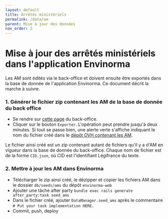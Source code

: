 ```yaml
---
layout: default
title: Arrêtés ministériels
permalink: /data/am
parent: Mise à jour des données
nav_order: 3
---
```


# Mise à jour des arrêtés ministériels dans l'application Envinorma

Les AM sont édités via le back-office et doivent ensuite être exportés dans la base de donnée de l'application Envinorma. Ce document décrit la marche à suivre.

### 1. Générer le fichier zip contenant les AM de la base de donnée du back office

- Se rendre sur [cette page](https://envinorma-back-office.herokuapp.com/upload_ams) du back-office.
- Cliquer sur le bouton `Exporter`. L'opération peut prendre jusqu'à deux minutes. Si tout se passe bien, une alerte verte s'affiche indiquant le nom du fichier créé dans le [dépôt OVH contenant les AM](https://storage.sbg.cloud.ovh.net/v1/AUTH_3287ea227a904f04ad4e8bceb0776108/am).

Le fichier ainsi créé est un zip contenant autant de fichiers qu'il y a d'AM en vigueur dans la base de donnée du back-office. Chaque nom de fichier est de la forme `CID.json`, où CID est l'identifiant Légifrance du texte.

### 2. Mettre à jour les AM dans Envinorma

- Télécharger le zip ainsi créé, le dézipper et copier les fichiers AM dans le dossier `db/seeds/ams` du dépôt `envinorma-web`
- Ajouter une tâche after party `bundle exec rails generate after_party:task seed_ams`
- Dans le fichier créé, ajouter `DataManager.seed_ams` après le commentaire `# Put your task implementation HERE.`
- Commit, push, deploy
